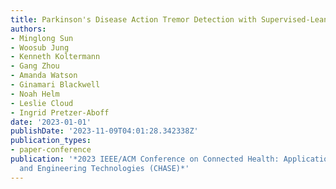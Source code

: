 ```yaml
---
title: Parkinson's Disease Action Tremor Detection with Supervised-Leaning Models
authors:
- Minglong Sun
- Woosub Jung
- Kenneth Koltermann
- Gang Zhou
- Amanda Watson
- Ginamari Blackwell
- Noah Helm
- Leslie Cloud
- Ingrid Pretzer-Aboff
date: '2023-01-01'
publishDate: '2023-11-09T04:01:28.342338Z'
publication_types:
- paper-conference
publication: '*2023 IEEE/ACM Conference on Connected Health: Applications, Systems
  and Engineering Technologies (CHASE)*'
---
```

